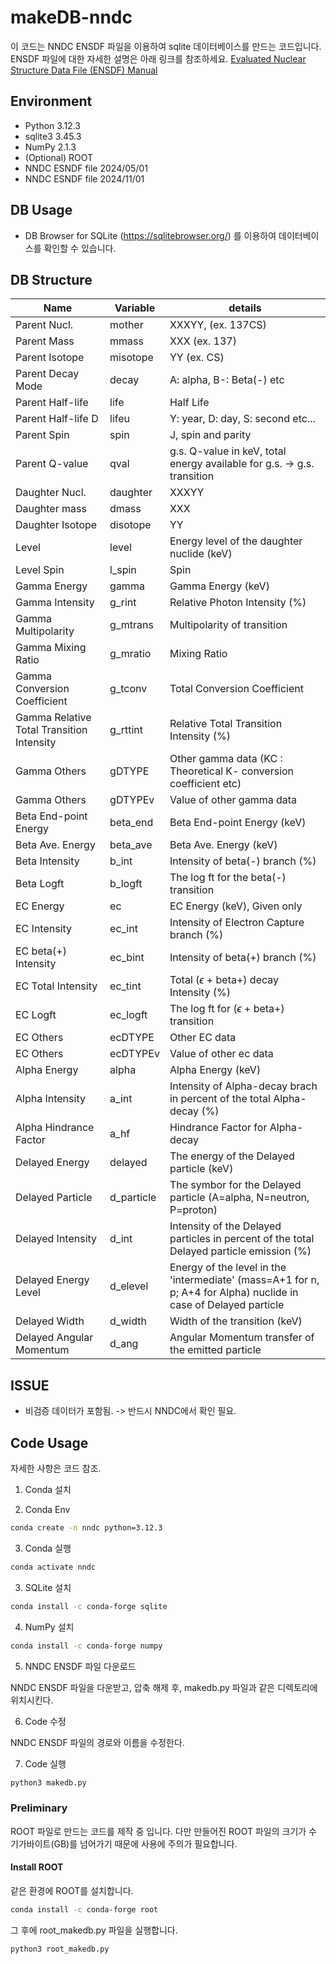 # makeDB-nndc

이 코드는 NNDC ENSDF 파일을 이용하여 sqlite 데이터베이스를 만드는 코드입니다.
ENSDF 파일에 대한 자세한 설명은 아래 링크를 참조하세요.
[Evaluated Nuclear Structure Data File (ENSDF) Manual](https://www.nndc.bnl.gov/ensdf/ensdf-manual.pdf)

## Environment

- Python 3.12.3
- sqlite3 3.45.3
- NumPy 2.1.3
- (Optional) ROOT 
- NNDC ESNDF file 2024/05/01
- NNDC ESNDF file 2024/11/01

## DB Usage

- DB Browser for SQLite (https://sqlitebrowser.org/) 를 이용하여 데이터베이스를 확인할 수 있습니다.

## DB Structure

| Name  | Variable  | details  |
| ----- | ----- | ----- |
| Parent Nucl.  | mother  | XXXYY, (ex. 137CS)  |
| Parent Mass  | mmass  | XXX (ex. 137)  |
| Parent Isotope  | misotope  | YY (ex. CS)  |
| Parent Decay Mode  | decay  | A: alpha, B-: Beta(-) etc  |
| Parent Half-life  | life  | Half Life  |
| Parent Half-life D  | lifeu  | Y: year, D: day, S: second etc...  |
| Parent Spin  | spin  | J, spin and parity  |
| Parent Q-value  | qval  | g.s. Q-value in keV, total energy available for g.s. -> g.s. transition |
| Daughter Nucl.  | daughter  | XXXYY  |
| Daughter mass  | dmass  | XXX  |
| Daughter Isotope  | disotope  | YY  |
| Level | level | Energy level of the daughter nuclide (keV) |
| Level Spin  | l_spin  | Spin |
| Gamma Energy  | gamma  | Gamma Energy (keV)  |
| Gamma Intensity  | g_rint  | Relative Photon Intensity (%)  |
| Gamma Multipolarity  | g_mtrans  | Multipolarity of transition |
| Gamma Mixing Ratio  | g_mratio  | Mixing Ratio  |
| Gamma Conversion Coefficient | g_tconv | Total Conversion Coefficient  |
| Gamma Relative Total Transition Intensity | g_rttint | Relative Total Transition Intensity (%)  |
| Gamma Others | gDTYPE | Other gamma data (KC : Theoretical K- conversion coefficient etc) |
| Gamma Others | gDTYPEv | Value of other gamma data |
| Beta End-point Energy | beta_end  | Beta End-point Energy (keV)  |
| Beta Ave. Energy  | beta_ave | Beta Ave. Energy (keV)  |
| Beta Intensity  | b_int  | Intensity of beta(-) branch (%)  |
| Beta Logft | b_logft | The log ft for the beta(-) transition |
| EC Energy  | ec | EC Energy (keV), Given only  |
| EC Intensity  | ec_int  | Intensity of Electron Capture branch (%)  |
| EC beta(+) Intensity  | ec_bint  | Intensity of beta(+) branch (%)  |
| EC Total Intensity  | ec_tint  | Total ($\epsilon$ + beta+) decay Intensity (%) |
| EC Logft | ec_logft | The log ft for ($\epsilon$ + beta+) transition |
| EC Others | ecDTYPE | Other EC data |
| EC Others | ecDTYPEv | Value of other ec data |
| Alpha Energy  | alpha  | Alpha Energy (keV)  |
| Alpha Intensity  | a_int  | Intensity of Alpha-decay brach in percent of the total Alpha-decay (%)  |
| Alpha Hindrance Factor | a_hf | Hindrance Factor for Alpha-decay |
| Delayed Energy | delayed | The energy of the Delayed particle (keV) |
| Delayed Particle | d_particle | The symbor for the Delayed particle (A=alpha, N=neutron, P=proton) |
| Delayed Intensity | d_int | Intensity of the Delayed particles in percent of the total Delayed particle emission (%) |
| Delayed Energy Level | d_elevel | Energy of the level in the 'intermediate' (mass=A+1 for n, p; A+4 for Alpha) nuclide in case of Delayed particle |
| Delayed Width | d_width | Width of the transition (keV) |
| Delayed Angular Momentum | d_ang | Angular Momentum transfer of the emitted particle |

## ISSUE

* 비검증 데이터가 포함됨. -> 반드시 NNDC에서 확인 필요.

## Code Usage

자세한 사항은 코드 참조.

1. Conda 설치

2. Conda Env

```bash
conda create -n nndc python=3.12.3
```

3. Conda 실행

```bash
conda activate nndc
```

3. SQLite 설치

```bash
conda install -c conda-forge sqlite
```

4. NumPy 설치

```bash
conda install -c conda-forge numpy
```

5. NNDC ENSDF 파일 다운로드

 NNDC ENSDF 파일을 다운받고, 압축 해제 후, makedb.py 파일과 같은 디렉토리에 위치시킨다.

6. Code 수정

 NNDC ENSDF 파일의 경로와 이름을 수정한다.

7. Code 실행

```python
python3 makedb.py
```

### Preliminary

ROOT 파일로 만드는 코드를 제작 중 입니다.
다만 만들어진 ROOT 파일의 크기가 수 기가바이트(GB)를 넘어가기 때문에 사용에 주의가 필요합니다.

#### Install ROOT

같은 환경에 ROOT를 설치합니다.

```bash
conda install -c conda-forge root
```

그 후에 root_makedb.py 파일을 실행합니다.

```python
python3 root_makedb.py
```


